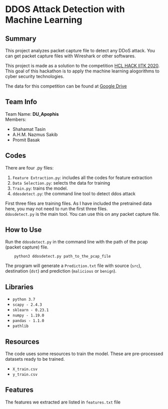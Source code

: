 # DDOS Attack Detection with Machine Learning

## Summary
This project analyzes packet capture file to detect any DDoS attack. You can get packet capture files with Wireshark or other softwares.  


This project is made as a solution to the competition [HCL HACK IITK 2020](https://hackathon.iitk.ac.in/).
This goal of this hackathon is to apply the machine learning alogorithms to cyber security technologies.  
  
The data for this competition can be found at [Google Drive](https://drive.google.com/drive/folders/1-MPTCaLIVdW0DOb7RU0r4r7-3gV7Va9v?usp=sharing)  

## Team Info
Team Name: **DU_Apophis**  
Members:
- Shahamat Tasin
- A.H.M. Nazmus Sakib 
- Promit Basak
  

## Codes
There are four .py files: 
1. `Feature Extraction.py`: includes all the codes for feature extraction
2. `Data Selection.py`: selects the data for training
3. `Train.py`: trains the model.
4. `ddosdetect.py`: the command line tool to detect ddos attack

First three files are training files. As I have included the pretrained data here, you may not need to run the first three files.  
`ddosdetect.py` is the main tool. You can use this on any packet capture file.

## How to Use
Run the `ddosdetect.py` in the command line with the path of the pcap (packet capture) file.    
```
	python3 ddosdetect.py path_to_the_pcap_file
```
The program will generate a `Prediction.txt` file with source (`src`), 
destination (`dst`) and prediction (`malicious` or `benign`).

## Libraries 
- `python 3.7`
- `scapy - 2.4.3`
- `sklearn - 0.23.1`
- `numpy - 1.19.0`
- `pandas - 1.1.0`
- `pathlib`


## Resources 
The code uses some resources to train the model. These are pre-processed datasets ready to be trained.  
- `X_train.csv`  
- `y_train.csv`  



## Features 
The features we extracted are listed in `features.txt` file